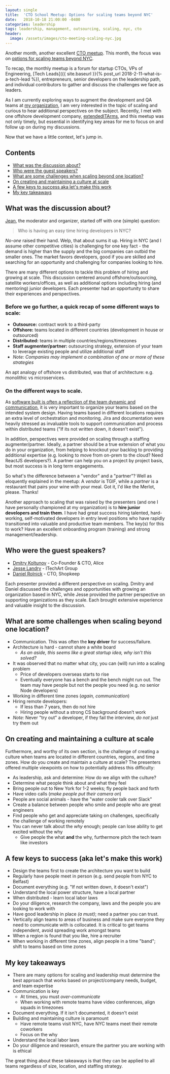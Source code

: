 ```yaml
---
layout: single
title:  'CTO School Meetup: Options for scaling teams beyond NYC'
date:   2018-10-18 21:00:00 -0400
categories: leadership
tags: leadership, management, outsourcing, scaling, nyc, cto
header:
  image: /assets/images/cto-meeting-scaling-nyc.jpg
---
```

Another month, another excellent [CTO meetup](https://www.meetup.com/ctoschool/). This month, the focus was on [options for scaling teams beyond NYC](https://www.meetup.com/ctoschool/events/llrrbqyxnblb/).

To recap, the monthly meetup is a forum for startup CTOs, VPs of Engineering, [Tech Leads]({{ site.baseurl }}{% post_url 2018-2-11-what-is-a-tech-lead %}), entrepreneurs, senior developers on the leadership path, and individual contributors to gather and discuss the challenges we face as leaders.

As I am currently exploring ways to augment the development and QA teams at [my organization](https://www.truechoicesolutions.com), I am very interested in the topic of scaling and curious to hear additional perspectives on the subject. Recently, I met with one offshore development company, [extendedITArms](http://extendeditarms.com), and this meetup was not only timely, but essential in identifying key areas for me to focus on and follow up on during my discussions.

Now that we have a little context, let's jump in.

## Contents
- [What was the discussion about?](#what-was-the-discussion-about)
- [Who were the guest speakers?](#who-were-the-guest-speakers)
- [What are some challenges when scaling beyond one location?](#what-are-some-challenges-when-scaling-beyond-one-location)
- [On creating and maintaining a culture at scale](#on-creating-and-maintaining-a-culture-at-scale)
- [A few keys to success aka let's make this work](#a-few-keys-to-success-aka-lets-make-this-work)
- [My key takeaways](#my-key-takeaways)

## What was the discussion about?
[Jean](https://www.linkedin.com/in/jbarmash), the moderator and organizer, started off with one (simple) question:

> Who is having an easy time hiring developers in NYC?

_No-one_ raised their hand.  Welp, that about sums it up. Hiring in NYC (and I assume other competitive cities) is challenging for one key fact - the demand is higher than the supply and the big companies can outbid the smaller ones. The market favors developers, good if you are skilled and searching for an opportunity and challenging for companies looking to hire.

There are many different options to tackle this problem of hiring and growing at scale.  This discussion centered around offshore/outsourcing, satellite workers/offices, as well as additional options including hiring (and mentoring) junior developers. Each presenter had an opportunity to share their experiences and perspectives.

### Before we go further, a quick recap of some different ways to scale:
- **Outsource:** contract work to a third-party
- **Offshore:** teams located in different countries (development in house or outsourced)
- **Distributed:** teams in multiple countries/regions/timezones
- **Staff augmenter/partner:** outsourcing strategy, extension of your team to leverage existing people and utilize additional staff
- _Note: Companies may implement a combination of one or more of these strategies_

An apt analogy of offshore vs distributed, was that of architecture: e.g. monolithic vs microservices.  

### On the different ways to scale.
As [software built is often a reflection of the team dynamic and communication](https://en.wikipedia.org/wiki/Conway%27s_law), it is very important to organize your teams based on the intended system design.  Having teams based in different locations requires an extra level of orchestration and monitoring.  Jira and documentation were heavily stressed as invaluable tools to support communication and process within distributed teams ("If its not written down, it doesn't exist").

In addition, perspectives were provided on scaling through a staffing augmenter/partner.  Ideally, a partner should be a true extension of what you do in your organization, from helping to knockout your backlog to providing additional expertise (e.g. looking to move from on-prem to the cloud? Need ReactJS developers?). A partner can help you on a project by project basis, but most success is in long term engagements.

So what's the difference between a "vendor" and a "partner"?  Well as eloquently explained in the meetup: A _vendor_ is TGIF, while a _partner_ is a restaurant that pairs your wine with your meal. Got it, I'd like the Merlot, please. Thanks!

Another approach to scaling that was raised by the presenters (and one I have personally championed at my organization) is to **hire junior developers and train them**.  I have had great success hiring talented, hard-working, self-motivated developers in entry level positions who have rapidly transitioned into valuable and productive team members.  The key(s) for this to work?  Have an excellent onboarding program (training) and strong management/leadership.

## Who were the guest speakers?
- [Dmitry Koltunov](https://www.linkedin.com/in/dmitry-koltunov-cfa-0598241/) - Co-Founder & CTO, Alice
- [Jesse Landry](https://www.linkedin.com/in/jesselandry/) - ITechArt Group
- [Daniel Rolnick](https://www.linkedin.com/in/daniel-rolnick-6a36922) - CTO, Shopkeep  

Each presenter provided a different perspective on scaling. Dmitry and Daniel discussed the challenges and opportunities with growing an organization based in NYC, while Jesse provided the partner perspective on supporting organizations as they scale.  Each brought extensive experience and valuable insight to the discussion.

## What are some challenges when scaling beyond one location?
- Communication.  This was often the **key driver** for success/failure.
- Architecture is hard - cannot share a white board
  - _As an aside, this seems like a great startup idea, why isn't this solved?_
- It was observed that no matter what city, you can (will) run into a scaling problem
  - Price of developers overseas starts to rise
  - Eventually everyone has a bench and the bench might run out. The team may have people but not the people you need (e.g. no senior Node developers)
- Working in different time zones (_again, communication_)
- Hiring remote developers:
  - If less than 7 years, then do not hire
  - Hiring people without a strong CS background doesn’t work
- *Note:* Never "try out" a developer, if they fail the interview, _do not_ just try them out

## On creating and maintaining a culture at scale
Furthermore, and worthy of its own section, is the challenge of creating a culture when teams are located in different countries, regions, and time zones. How do you create and maintain a culture at scale? The presenters offered multiple viewpoints on how to potentially address this difficulty:
- As leadership, ask and determine: How do we align with the culture?
- Determine what people think about and what they feel
- Bring people out to New York for 1-2 weeks; fly people back and forth
- Have video calls (_make people put their camera on_)
- People are social animals - have the "water cooler talk over Slack"
- Create a balance between people who smile and people who are great engineers
- Find people who get and appreciate taking on challenges, specifically the challenge of working remotely
- You can never talk about the _why_ enough; people can lose ability to get excited without the why
  - Give people the what **and** the why, furthermore pitch the tech team like investors

## A few keys to success (aka let's make this work)
- Design the teams first to create the architecture you want to build
- Regularly have people meet in person (e.g. send people from NYC to Belfast)
- Document everything (e.g. "If not written down, it doesn't exist")
- Understand the local power structure, have a local partner
- When distributed - learn local labor laws
- Do your diligence, research the company, laws and the people you are looking to work with
- Have good leadership in place _(a must)_; need a partner you can trust.
- Vertically align teams to areas of business and make sure everyone they need to communicate with is collocated.  It is critical to get teams independent, avoid spreading work amongst teams
- When a region is found that you like, hire a recruiter
- When working in different time zones, align people in a time "band"; shift to teams based on time zones

## My key takeaways
- There are many options for scaling and leadership must determine the best approach that works based on project/company needs, budget, and team expertise
- Communication is key
  - At times, you must _over-communicate_
  - When working with remote teams have video conferences, align squads in timezones
- Document everything.  If it isn't documented, it doesn't exist
- Building and maintaining culture is paramount
  - Have remote teams visit NYC, have NYC teams meet their remote coworkers
  - Focus on the why
- Understand the local labor laws
- Do your diligence and research, ensure the partner you are working with is ethical

The great thing about these takeaways is that they can be applied to all teams regardless of size, location, and staffing strategy.

